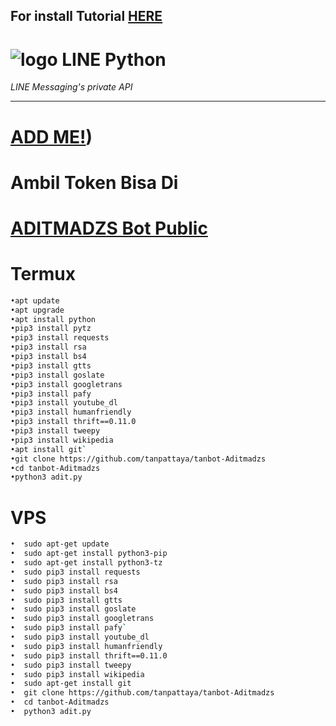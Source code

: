 ## For install Tutorial [HERE](https://www.youtube.com/watch?v=v_h-t8iGYzQ&t=28s)
# ![logo](LINE-sm.png) LINE Python

*LINE Messaging's private API*

----
# [ADD ME!](https://line.me/R/ti/p/~ptatan1983'))
# Ambil Token Bisa Di
# [ADITMADZS Bot Public](line.me/ti/p/~botaditmadzs)

# Termux

```sh
•apt update
•apt upgrade
•apt install python
•pip3 install pytz
•pip3 install requests
•pip3 install rsa
•pip3 install bs4
•pip3 install gtts
•pip3 install goslate
•pip3 install googletrans
•pip3 install pafy
•pip3 install youtube_dl
•pip3 install humanfriendly
•pip3 install thrift==0.11.0
•pip3 install tweepy
•pip3 install wikipedia
•apt install git`
•git clone https://github.com/tanpattaya/tanbot-Aditmadzs
•cd tanbot-Aditmadzs
•python3 adit.py
```

# VPS

```sh
•  sudo apt-get update
•  sudo apt-get install python3-pip
•  sudo apt-get install python3-tz
•  sudo pip3 install requests
•  sudo pip3 install rsa 
•  sudo pip3 install bs4 
•  sudo pip3 install gtts 
•  sudo pip3 install goslate
•  sudo pip3 install googletrans 
•  sudo pip3 install pafy` 
•  sudo pip3 install youtube_dl 
•  sudo pip3 install humanfriendly
•  sudo pip3 install thrift==0.11.0
•  sudo pip3 install tweepy
•  sudo pip3 install wikipedia
•  sudo apt-get install git
•  git clone https://github.com/tanpattaya/tanbot-Aditmadzs
•  cd tanbot-Aditmadzs
•  python3 adit.py
```

